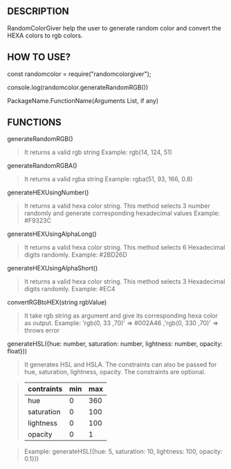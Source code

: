 ## DESCRIPTION

RandomColorGiver help the user to generate random color and convert the HEXA colors to rgb colors.

## HOW TO USE?

const randomcolor = require("randomcolorgiver");

console.log(randomcolor.generateRandomRGB())

PackageName.FunctionName(Arguments List, if any)

## FUNCTIONS

generateRandomRGB()

> It returns a valid rgb string
> Example: rgb(14, 124, 51)

generateRandomRGBA()

> It returns a valid rgba string
> Example: rgba(51, 93, 166, 0.8)

generateHEXUsingNumber()

> It returns a valid hexa color string. This method selects 3 number randomly and generate corresponding hexadecimal values
> Example: #F9323C

generateHEXUsingAlphaLong()

> It returns a valid hexa color string. This method selects 6 Hexadecimal digits randomly.
> Example: #2BD26D

generateHEXUsingAlphaShort()

> It returns a valid hexa color string. This method selects 3 Hexadecimal digits randomly.
> Example: #EC4

convertRGBtoHEX(string rgbValue)

> It take rgb string as argument and give its corresponding hexa color as output.
> Example: 'rgb(0, 33 ,70)' => #002A46 ,'rgb(0, 330 ,70)' => throws error

generateHSL({hue: number, saturation: number, lightness: number, opacity: float}))

> It generates HSL and HSLA. The constraints can also be passed for hue, saturation, lightness, opacity. The constraints are optional. 

>| 	contraints 		| 	min  	| max   |
>|-------------------|-----------|-------|	
>|   hue      		|	0		|	360	|
>|   saturation      |	0		|	100	|
>|   lightness     	|	0		|	100	|
>|   opacity      	|	0		|	1	|

> Example: generateHSL({hue: 5, saturation: 10, lightness: 100, opacity: 0.1})) 
